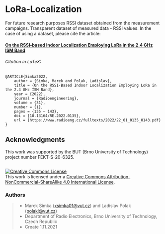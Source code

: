 # LoRa-Localization

For future research purposes RSSI dataset obtained from the measurement campaigns. Transparent dataset of measured data - RSSI values.
In the case of using a dataset, please cite the article: 

#### [On the RSSI-based Indoor Localization Employing LoRa in the 2.4 GHz ISM Band](https://www.radioeng.cz/fulltexts/2022/22_01_0135_0143.pdf)

###### Citation in LaTeX:
```
@ARTICLE{Simka2022,
	author = {Simka, Marek and Polak, Ladislav},
	title = {On the RSSI-Based Indoor Localization Employing LoRa in the 2.4 GHz ISM Band},
	year = {2022},
	journal = {Radioengineering},
	volume = {31},
	number = {1},
	pages = {135 – 143},
	doi = {10.13164/RE.2022.0135},
	url = {https://www.radioeng.cz/fulltexts/2022/22_01_0135_0143.pdf} }
```

## Acknowledgments
This work was supported by the BUT (Brno University of Technology) project number FEKT-S-20-6325.


##
<a rel="license" href="http://creativecommons.org/licenses/by-nc-sa/4.0/"><img alt="Creative Commons License" style="border-width:0" src="https://i.creativecommons.org/l/by-nc-sa/4.0/88x31.png" /></a><br />This work is licensed under a <a rel="license" href="http://creativecommons.org/licenses/by-nc-sa/4.0/">Creative Commons Attribution-NonCommercial-ShareAlike 4.0 International License</a>.


### Authors
>- Marek Simka (xsimka01@vut.cz) and Ladislav Polak (polakl@vut.cz)
>- Department of Radio Electronics, Brno University of Technology, Czech Republic
>- Create 1.11.2021


